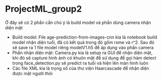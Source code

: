 # ProjectML_group2

Ở đây sẽ có 2 phần cần chú ý là build model và phần dùng camera nhận diện mặt

- Build model: File age-prediction-from-images-cnn kia là notebook build model nhận diện tuổi, đã có kết quả trong đó gồm rsme và r^2. Sau đó sẽ save ra 1 file model riêng modelV1.h5 để áp dụng vào phần camera
- Phần nhận diện mặt: Camera.py kia là setup ra GUI để nhận diện mặt, khi đó sẽ capture hình ảnh có khuôn mặt để sử dụng để gọi hàm detect trong face_detection.py sẽ predict ra tuổi và hiện lên màn hình luôn
- Các file XML kia là trọng số của thư viện Haarcascade để nhận diện được mặt người thôi
